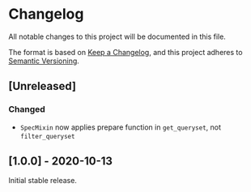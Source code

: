 # Changelog
All notable changes to this project will be documented in this file.

The format is based on [Keep a Changelog](https://keepachangelog.com/en/1.0.0/),
and this project adheres to [Semantic Versioning](https://semver.org/spec/v2.0.0.html).

## [Unreleased]

### Changed
- `SpecMixin` now applies prepare function in `get_queryset`, not `filter_queryset`

## [1.0.0] - 2020-10-13

Initial stable release.
